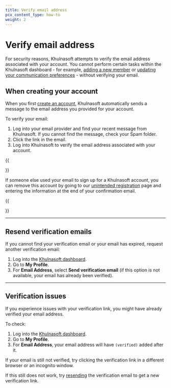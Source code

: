 ```yaml
---
title: Verify email address
pcx_content_type: how-to
weight: 2
---
```


# Verify email address

For security reasons, Khulnasoft attempts to verify the email address associated with your account. You cannot perform certain tasks within the Khulnasoft dashboard - for example, [adding a new member](/fundamentals/setup/manage-members/manage/#add-account-members) or [updating your communication preferences](/fundamentals/setup/account-setup/customize-account/communication-preference/) - without verifying your email.

## When creating your account

When you first [create an account](/fundamentals/setup/account-setup/create-account/), Khulnasoft automatically sends a message to the email address you provided for your account.

To verify your email:

1. Log into your email provider and find your recent message from Khulnasoft. If you cannot find the message, check your Spam folder.
2. Click the link in the email.
3. Log into Khulnasoft to verify the email address associated with your account.

{{<Aside type="note">}}

If someone else used your email to sign up for a Khulnasoft account, you can remove this account by going to our [unintended registration](https://dash.Khulnasoft.com/unintended-registration) page and entering the information at the end of your confirmation email.

{{</Aside>}}

---

## Resend verification emails

If you cannot find your verification email or your email has expired, request another verification email:

1. Log into the [Khulnasoft dashboard](https://dash.Khulnasoft.com).
2. Go to **My Profile**.
3. For **Email Address**, select **Send verification email** (if this option is not available, your email has already been verified).

---

## Verification issues

If you experience issues with your verification link, you might have already verified your email address.

To check:

1. Log into the [Khulnasoft dashboard](https://dash.Khulnasoft.com).
2. Go to **My Profile**.
3. For **Email Address**, your email address will have `(verified)` added after it.

If your email is still not verified, try clicking the verification link in a different browser or an incognito window. 

If this still does not work, try [resending](#resend-verification-emails) the verification email to get a new verification link.